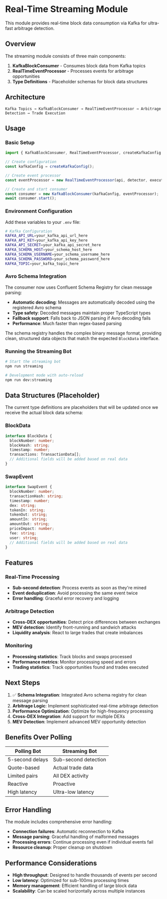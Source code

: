 # Real-Time Streaming Module

This module provides real-time block data consumption via Kafka for ultra-fast arbitrage detection.

## Overview

The streaming module consists of three main components:

1. **KafkaBlockConsumer** - Consumes block data from Kafka topics
2. **RealTimeEventProcessor** - Processes events for arbitrage opportunities
3. **Type Definitions** - Placeholder schemas for block data structures

## Architecture

```
Kafka Topics → KafkaBlockConsumer → RealTimeEventProcessor → Arbitrage Detection → Trade Execution
```

## Usage

### Basic Setup

```typescript
import { KafkaBlockConsumer, RealTimeEventProcessor, createKafkaConfig } from './streaming';

// Create configuration
const kafkaConfig = createKafkaConfig();

// Create event processor
const eventProcessor = new RealTimeEventProcessor(api, detector, executor);

// Create and start consumer
const consumer = new KafkaBlockConsumer(kafkaConfig, eventProcessor);
await consumer.start();
```

### Environment Configuration

Add these variables to your `.env` file:

```bash
# Kafka Configuration
KAFKA_API_URL=your_kafka_api_url_here
KAFKA_API_KEY=your_kafka_api_key_here
KAFKA_API_SECRET=your_kafka_api_secret_here
KAFKA_SCHEMA_HOST=your_schema_host_here
KAFKA_SCHEMA_USERNAME=your_schema_username_here
KAFKA_SCHEMA_PASSWORD=your_schema_password_here
KAFKA_TOPIC=your_kafka_topic_here
```

### Avro Schema Integration

The consumer now uses Confluent Schema Registry for clean message parsing:

- **Automatic decoding**: Messages are automatically decoded using the registered Avro schema
- **Type safety**: Decoded messages maintain proper TypeScript types
- **Fallback support**: Falls back to JSON parsing if Avro decoding fails
- **Performance**: Much faster than regex-based parsing

The schema registry handles the complex binary message format, providing clean, structured data objects that match the expected `BlockData` interface.

### Running the Streaming Bot

```bash
# Start the streaming bot
npm run streaming

# Development mode with auto-reload
npm run dev:streaming
```

## Data Structures (Placeholder)

The current type definitions are placeholders that will be updated once we receive the actual block data schema:

### BlockData
```typescript
interface BlockData {
  blockNumber: number;
  blockHash: string;
  timestamp: number;
  transactions: TransactionData[];
  // Additional fields will be added based on real data
}
```

### SwapEvent
```typescript
interface SwapEvent {
  blockNumber: number;
  transactionHash: string;
  timestamp: number;
  dex: string;
  tokenIn: string;
  tokenOut: string;
  amountIn: string;
  amountOut: string;
  priceImpact: number;
  fee: string;
  user: string;
  // Additional fields will be added based on real data
}
```

## Features

### Real-Time Processing
- **Sub-second detection**: Process events as soon as they're mined
- **Event deduplication**: Avoid processing the same event twice
- **Error handling**: Graceful error recovery and logging

### Arbitrage Detection
- **Cross-DEX opportunities**: Detect price differences between exchanges
- **MEV detection**: Identify front-running and sandwich attacks
- **Liquidity analysis**: React to large trades that create imbalances

### Monitoring
- **Processing statistics**: Track blocks and swaps processed
- **Performance metrics**: Monitor processing speed and errors
- **Trading statistics**: Track opportunities found and trades executed

## Next Steps

1. ✅ **Schema Integration**: Integrated Avro schema registry for clean message parsing
2. **Arbitrage Logic**: Implement sophisticated real-time arbitrage detection
3. **Performance Optimization**: Optimize for high-frequency processing
4. **Cross-DEX Integration**: Add support for multiple DEXs
5. **MEV Detection**: Implement advanced MEV opportunity detection

## Benefits Over Polling

| Polling Bot | Streaming Bot |
|-------------|---------------|
| 5-second delays | Sub-second detection |
| Quote-based | Actual trade data |
| Limited pairs | All DEX activity |
| Reactive | Proactive |
| High latency | Ultra-low latency |

## Error Handling

The module includes comprehensive error handling:
- **Connection failures**: Automatic reconnection to Kafka
- **Message parsing**: Graceful handling of malformed messages
- **Processing errors**: Continue processing even if individual events fail
- **Resource cleanup**: Proper cleanup on shutdown

## Performance Considerations

- **High throughput**: Designed to handle thousands of events per second
- **Low latency**: Optimized for sub-100ms processing times
- **Memory management**: Efficient handling of large block data
- **Scalability**: Can be scaled horizontally across multiple instances
